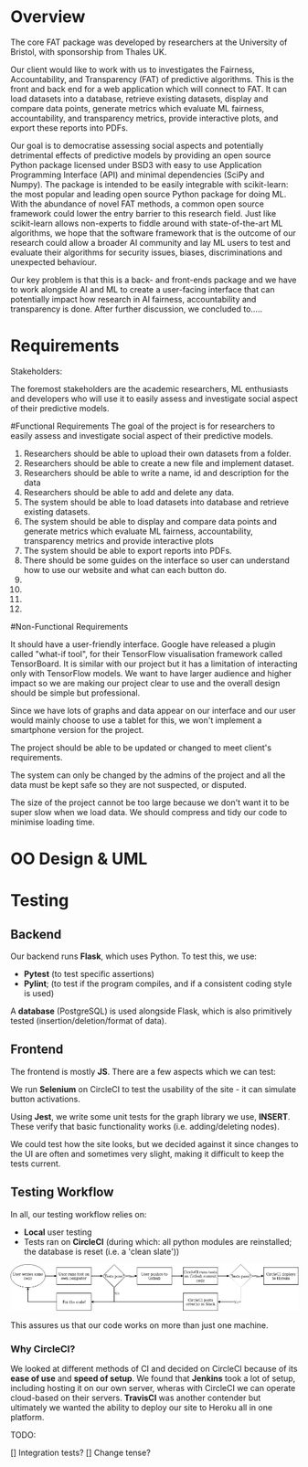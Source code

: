 # Overview
The core FAT package was developed by researchers at the University of Bristol, with sponsorship from Thales UK. 

Our client would like to work with us to investigates the Fairness, Accountability, and Transparency (FAT) of predictive algorithms. This is the front and back end for a web application which will connect to FAT. It can load datasets into a database, retrieve existing datasets, display and compare data points, generate metrics which evaluate ML fairness, accountability, and transparency metrics, provide interactive plots, and export these reports into PDFs.

Our goal is to democratise assessing social aspects and potentially detrimental effects of predictive models by providing an open source Python package licensed under BSD3 with easy to use Application Programming Interface (API) and minimal dependencies (SciPy and Numpy). The package is intended to be easily integrable with scikit-learn: the most popular and leading open source Python package for doing ML. With the abundance of novel FAT methods, a common open source framework could lower the entry barrier to this research field. Just like scikit-learn allows non-experts to fiddle around with state-of-the-art ML algorithms, we hope that the software framework that is the outcome of our research could allow a broader AI community and lay ML users to test and evaluate their algorithms for security issues, biases, discriminations and unexpected behaviour.

Our key problem is that this is a back- and front-ends package and we have to work alongside AI and ML to create a user-facing interface that can potentially impact how research in AI fairness, accountability and transparency is done. After further discussion, we concluded to.....
# Requirements
Stakeholders: 

The foremost stakeholders are the academic researchers, ML enthusiasts and developers who will use it to easily assess and investigate social aspect of their predictive models.


#Functional Requirements
The goal of the project is for researchers to easily assess and investigate social aspect of their predictive models.

1. Researchers should be able to upload their own datasets from a folder.
2. Researchers should be able to create a new file and implement dataset.
3. Researchers should be able to write a name, id and description for the data
4. Researchers should be able to add and delete any data.
5. The system should be able to load datasets into database and retrieve existing datasets.
6. The system should be able to display and compare data points and generate metrics which evaluate ML fairness, accountability, transparency metrics and provide interactive plots
7. The system should be able to export reports into PDFs.
8. There should be some guides on the interface so user can understand how to use our website and what can each button do.
9.
10.
11.
12.



#Non-Functional Requirements

It should have a user-friendly interface. Google have released a plugin called "what-if tool", for their TensorFlow visualisation framework called TensorBoard. It is similar with our project but it has a limitation of interacting only with TensorFlow models. We want to have larger audience and higher impact so we are making our project clear to use and the overall design should be simple but professional.

Since we have lots of graphs and data appear on our interface and our user would mainly choose to use a tablet for this, we won't implement a smartphone version for the project.

The project should be able to be updated or changed to meet client's requirements.

The system can only be changed by the admins of the project and all the data must be kept safe so they are not suspected, or disputed.

The size of the project cannot be too large because we don't want it to be super slow when we load data. We should compress and tidy our code to minimise loading time.
# OO Design & UML
# Testing

## Backend

Our backend runs **Flask**, which uses Python. To test this, we use:

* **Pytest** (to test specific assertions)
* **Pylint**; (to test if the program compiles, and if a consistent coding style is used)

A **database** (PostgreSQL) is used alongside Flask, which is also primitively tested (insertion/deletion/format of data).

## Frontend

The frontend is mostly **JS**. There are a few aspects which we can test:

We run **Selenium** on CircleCI to test the usability of the site - it can simulate button activations.

Using **Jest**, we write some unit tests for the graph library we use, **INSERT**. These verify that basic functionality works (i.e. adding/deleting nodes).

We could test how the site looks, but we decided against it since changes to the UI are often and sometimes very slight, making it difficult to keep the tests current.

## Testing Workflow

In all, our testing workflow relies on:

* **Local** user testing
* Tests ran on **CircleCI** (during which: all python modules are reinstalled; the database is reset (i.e. a 'clean slate'))

![Testing Workflow](assets/testing-workflow.png)

This assures us that our code works on more than just one machine.

### Why CircleCI?

We looked at different methods of CI and decided on CircleCI because of its **ease of use** and **speed of setup**. We found that **Jenkins** took a lot of setup, including hosting it on our own server, wheras with CircleCI we can operate cloud-based on their servers. **TravisCI** was another contender but ultimately we wanted the ability to deploy our site to Heroku all in one platform.

TODO:

[] Integration tests?
[] Change tense?
